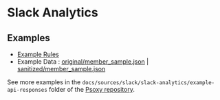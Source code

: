 # Slack Analytics

## Examples

- [Example Rules](slack-analytics.yaml)
- Example Data : [original/member_sample.json](example-api-responses/original/member_sample.json) |
  [sanitized/member_sample.json](example-api-responses/sanitized/member_sample.json)

See more examples in the `docs/sources/slack/slack-analytics/example-api-responses` folder
of the [Psoxy repository](https://github.com/Worklytics/psoxy).
